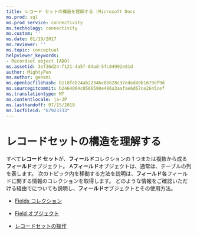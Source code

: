 ```yaml
---
title: レコード セットの構造を理解する |Microsoft Docs
ms.prod: sql
ms.prod_service: connectivity
ms.technology: connectivity
ms.custom: ''
ms.date: 01/19/2017
ms.reviewer: ''
ms.topic: conceptual
helpviewer_keywords:
- Recordset object [ADO]
ms.assetid: 3ef36d24-f121-4a5f-84ad-5fc84992e81d
author: MightyPen
ms.author: genemi
ms.openlocfilehash: b118feb24ab22346c8bb28c37eded49b1679df9d
ms.sourcegitcommit: b2464064c0566590e486a3aafae6d67ce2645cef
ms.translationtype: MT
ms.contentlocale: ja-JP
ms.lasthandoff: 07/15/2019
ms.locfileid: "67923733"
---
```

# <a name="understanding-recordset-structure"></a>レコードセットの構造を理解する
すべて**レコード セット**が、**フィールド**コレクションの 1 つまたは複数から成る**フィールド**オブジェクト。 A**フィールド**オブジェクトは、通常は、テーブルの列を表します。 次のトピック内を移動する方法を説明は、**フィールド**各フィールドに関する情報のコレクションを取得します。 どのような情報をご確認いただける経由でについても説明し、**フィールド**オブジェクトとその使用方法。  
  
-   [Fields コレクション](../../../ado/guide/data/the-fields-collection.md)  
  
-   [Field オブジェクト](../../../ado/guide/data/the-field-object.md)  
  
-   [レコードセットの操作](../../../ado/guide/data/working-with-recordsets.md)
